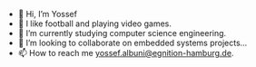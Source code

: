 - 👋 Hi, I’m Yossef
- 👀 I like football and playing video games.
- 🌱 I’m currently studying computer science engineering.
- 💞️ I’m looking to collaborate on embedded systems projects...
- 📫 How to reach me yossef.albuni@egnition-hamburg.de. 

<!---
Yossef1207/Yossef1207 is a ✨ special ✨ repository because its `README.md` (this file) appears on your GitHub profile.
You can click the Preview link to take a look at your changes.
--->
